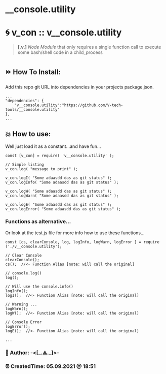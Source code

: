 # __console.utility


# 🌀 v_con :: **v__console.utility**
> **[.v.]** *Node Module* that only requires a single function call to execute some bash/shell code in a child_process

#
## ⏩ How To Install:
Add this repo git URL into dependencies in your projects package.json.  

	...
	"dependencies": {
		"v__console.utility":"https://github.com/V-tech-tools/__console.utility"  
	}, 
	...

## 💥 How to use:
Well just load it as a constant...and have fun... 

	const [v_con] = require( 'v__console.utility' );

	// Simple listing
	v_con.log( "message to print" );

	v_con.logI( "Some adaasdd das as git status" );
	v_con.logInfo( "Some adaasdd das as git status" );

	v_con.logW( "Some adaasdd das as git status" );
	v_con.logWarn( "Some adaasdd das as git status" );
  
	v_con.logE( "Some adaasdd das as git status" );
	v_con.logError( "Some adaasdd das as git status" );


### Functions as alternative...
Or look at the test.js file for more info how to use these functions...  

	const [cs, clearConsole, log, logInfo, logWarn, logError ] = require ('./v__console.utility');
	
	// Clear Console
	clearConsole();
	cs();  //<- Function Alias [note: will call the original]
	
	// console.log()
	log();
	
	// Will use the console.info() 
	logInfo();
	logI();  //<- Function Alias [note: will call the original]
	  
	// Warning ...
	logWarn();
	logW();  //<- Function Alias [note: will call the original]
	  
	// Console Error  
	logError();
	logE();  //<- Function Alias [note: will call the original]
  
	...



### 👻 Author: **-<[\_.⟁.\_]>-**   
### ⏰ CreatedTime: 05.09.2021 @ 18:51
